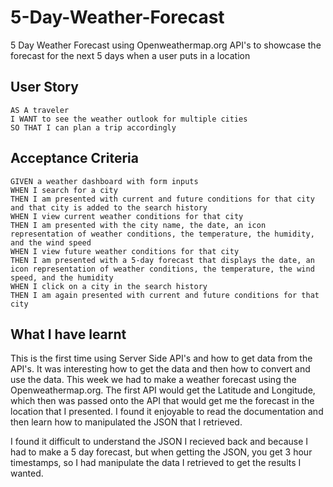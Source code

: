 # 5-Day-Weather-Forecast

5 Day Weather Forecast using Openweathermap.org API's to showcase the forecast for the next 5 days when a user puts in a location

## User Story

```
AS A traveler
I WANT to see the weather outlook for multiple cities
SO THAT I can plan a trip accordingly
```

## Acceptance Criteria

```
GIVEN a weather dashboard with form inputs
WHEN I search for a city
THEN I am presented with current and future conditions for that city and that city is added to the search history
WHEN I view current weather conditions for that city
THEN I am presented with the city name, the date, an icon representation of weather conditions, the temperature, the humidity, and the wind speed
WHEN I view future weather conditions for that city
THEN I am presented with a 5-day forecast that displays the date, an icon representation of weather conditions, the temperature, the wind speed, and the humidity
WHEN I click on a city in the search history
THEN I am again presented with current and future conditions for that city
```

## What I have learnt

This is the first time using Server Side API's and how to get data from the API's. It was interesting how to get the data and then how to convert and use the data. This week we had to make a weather forecast using the Openweathermap.org. The first API would get the Latitude and Longitude, which then was passed onto the API that would get me the forecast in the location that I presented. I found it enjoyable to read the documentation and then learn how to manipulated the JSON that I retrieved.

I found it difficult to understand the JSON I recieved back and because I had to make a 5 day forecast, but when getting the JSON, you get 3 hour timestamps, so I had manipulate the data I retrieved to get the results I wanted.

